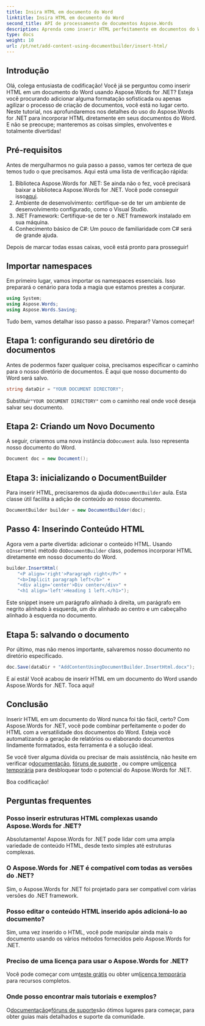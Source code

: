 ```yaml
---
title: Insira HTML em documento do Word
linktitle: Insira HTML em documento do Word
second_title: API de processamento de documentos Aspose.Words
description: Aprenda como inserir HTML perfeitamente em documentos do Word usando Aspose.Words for .NET com nosso tutorial passo a passo detalhado. Perfeito para desenvolvedores.
type: docs
weight: 10
url: /pt/net/add-content-using-documentbuilder/insert-html/
---
```

## Introdução

Olá, colega entusiasta de codificação! Você já se perguntou como inserir HTML em um documento do Word usando Aspose.Words for .NET? Esteja você procurando adicionar alguma formatação sofisticada ou apenas agilizar o processo de criação de documentos, você está no lugar certo. Neste tutorial, nos aprofundaremos nos detalhes do uso do Aspose.Words for .NET para incorporar HTML diretamente em seus documentos do Word. E não se preocupe; manteremos as coisas simples, envolventes e totalmente divertidas!

## Pré-requisitos

Antes de mergulharmos no guia passo a passo, vamos ter certeza de que temos tudo o que precisamos. Aqui está uma lista de verificação rápida:

1. Biblioteca Aspose.Words for .NET: Se ainda não o fez, você precisará baixar a biblioteca Aspose.Words for .NET. Você pode conseguir isso[aqui](https://releases.aspose.com/words/net/).
2. Ambiente de desenvolvimento: certifique-se de ter um ambiente de desenvolvimento configurado, como o Visual Studio.
3. .NET Framework: Certifique-se de ter o .NET framework instalado em sua máquina.
4. Conhecimento básico de C#: Um pouco de familiaridade com C# será de grande ajuda.

Depois de marcar todas essas caixas, você está pronto para prosseguir!

## Importar namespaces

Em primeiro lugar, vamos importar os namespaces essenciais. Isso preparará o cenário para toda a magia que estamos prestes a conjurar.

```csharp
using System;
using Aspose.Words;
using Aspose.Words.Saving;
```

Tudo bem, vamos detalhar isso passo a passo. Preparar? Vamos começar!

## Etapa 1: configurando seu diretório de documentos

Antes de podermos fazer qualquer coisa, precisamos especificar o caminho para o nosso diretório de documentos. É aqui que nosso documento do Word será salvo.

```csharp
string dataDir = "YOUR DOCUMENT DIRECTORY";
```

 Substituir`"YOUR DOCUMENT DIRECTORY"` com o caminho real onde você deseja salvar seu documento.

## Etapa 2: Criando um Novo Documento

 A seguir, criaremos uma nova instância do`Document` aula. Isso representa nosso documento do Word.

```csharp
Document doc = new Document();
```

## Etapa 3: inicializando o DocumentBuilder

Para inserir HTML, precisaremos da ajuda do`DocumentBuilder` aula. Esta classe útil facilita a adição de conteúdo ao nosso documento.

```csharp
DocumentBuilder builder = new DocumentBuilder(doc);
```

## Passo 4: Inserindo Conteúdo HTML

 Agora vem a parte divertida: adicionar o conteúdo HTML. Usando o`InsertHtml` método do`DocumentBuilder` class, podemos incorporar HTML diretamente em nosso documento do Word.

```csharp
builder.InsertHtml(
    "<P align='right'>Paragraph right</P>" +
    "<b>Implicit paragraph left</b>" +
    "<div align='center'>Div center</div>" +
    "<h1 align='left'>Heading 1 left.</h1>");
```

Este snippet insere um parágrafo alinhado à direita, um parágrafo em negrito alinhado à esquerda, um div alinhado ao centro e um cabeçalho alinhado à esquerda no documento.

## Etapa 5: salvando o documento

Por último, mas não menos importante, salvaremos nosso documento no diretório especificado.

```csharp
doc.Save(dataDir + "AddContentUsingDocumentBuilder.InsertHtml.docx");
```

E aí está! Você acabou de inserir HTML em um documento do Word usando Aspose.Words for .NET. Toca aqui!

## Conclusão

Inserir HTML em um documento do Word nunca foi tão fácil, certo? Com Aspose.Words for .NET, você pode combinar perfeitamente o poder do HTML com a versatilidade dos documentos do Word. Esteja você automatizando a geração de relatórios ou elaborando documentos lindamente formatados, esta ferramenta é a solução ideal.

Se você tiver alguma dúvida ou precisar de mais assistência, não hesite em verificar o[documentação](https://reference.aspose.com/words/net/), [fóruns de suporte](https://forum.aspose.com/c/words/8) , ou compre um[licença temporária](https://purchase.aspose.com/temporary-license/) para desbloquear todo o potencial do Aspose.Words for .NET.

Boa codificação!

## Perguntas frequentes

### Posso inserir estruturas HTML complexas usando Aspose.Words for .NET?  
Absolutamente! Aspose.Words for .NET pode lidar com uma ampla variedade de conteúdo HTML, desde texto simples até estruturas complexas.

### O Aspose.Words for .NET é compatível com todas as versões do .NET?  
Sim, o Aspose.Words for .NET foi projetado para ser compatível com várias versões do .NET framework.

### Posso editar o conteúdo HTML inserido após adicioná-lo ao documento?  
Sim, uma vez inserido o HTML, você pode manipular ainda mais o documento usando os vários métodos fornecidos pelo Aspose.Words for .NET.

### Preciso de uma licença para usar o Aspose.Words for .NET?  
 Você pode começar com um[teste grátis](https://releases.aspose.com/) ou obter um[licença temporária](https://purchase.aspose.com/temporary-license/) para recursos completos.

### Onde posso encontrar mais tutoriais e exemplos?  
 O[documentação](https://reference.aspose.com/words/net/)e[fóruns de suporte](https://forum.aspose.com/c/words/8)são ótimos lugares para começar, para obter guias mais detalhados e suporte da comunidade.
